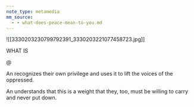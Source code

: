 ```yaml
---
note_type: metamedia
mm_source:
  - - what-does-peace-mean-to-you.md
---
```


![[3330203230799792391_3330203221077458723.jpg]]

WHAT IS

@

An recognizes their own privilege and uses
it to lift the voices of the oppressed.

An understands that this is a weight that they,
too, must be willing to carry and never put down.


